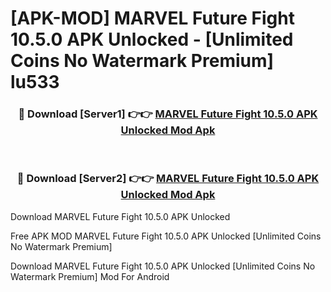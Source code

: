 # [APK-MOD] MARVEL Future Fight 10.5.0 APK Unlocked - [Unlimited Coins No Watermark Premium] lu533



<div align="center">
<h3>🔴 Download [Server1] 👉👉 <a href="https://momento.my/?title=MARVEL_Future_Fight_10.5.0_APK_Unlocked">MARVEL Future Fight 10.5.0 APK Unlocked Mod Apk</a></h3><br>

<h3>🔴 Download [Server2] 👉👉 <a href="https://momento.my/?title=MARVEL_Future_Fight_10.5.0_APK_Unlocked">MARVEL Future Fight 10.5.0 APK Unlocked Mod Apk</a></h3>
</div>



Download MARVEL Future Fight 10.5.0 APK Unlocked 

Free APK MOD MARVEL Future Fight 10.5.0 APK Unlocked [Unlimited Coins No Watermark Premium]

Download MARVEL Future Fight 10.5.0 APK Unlocked [Unlimited Coins No Watermark Premium] Mod For Android
